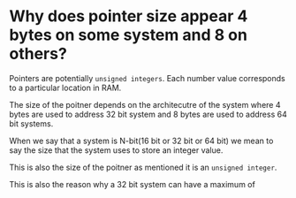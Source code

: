 # Why does pointer size appear 4 bytes on some system and 8 on others?

Pointers are potentially `unsigned integers`. Each number value corresponds to a particular location in RAM.&#x20;

The size of the poitner depends on the architecutre of the system where 4 bytes are used to address 32 bit system and 8 bytes are used to address 64 bit systems.&#x20;

When we say that a system is N-bit(16 bit or 32 bit or 64 bit) we mean to say the size that the system uses to store an integer value.&#x20;

This is also the size of the poitner as mentioned it is an `unsigned integer`.&#x20;

This is also the reason why a 32 bit system can have a maximum of&#x20;
